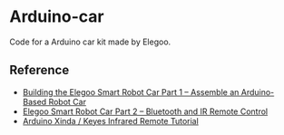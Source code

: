 # Arduino-car
Code for a Arduino car kit made by Elegoo.

## Reference

* [Building the Elegoo Smart Robot Car Part 1 – Assemble an Arduino-Based Robot Car](https://dronebotworkshop.com/building-the-elegoo-smart-robot-car-part-1/)
* [Elegoo Smart Robot Car Part 2 – Bluetooth and IR Remote Control](https://dronebotworkshop.com/elegoo-smart-robot-car-part-2/)
* [Arduino Xinda / Keyes Infrared Remote Tutorial](http://henrysbench.capnfatz.com/henrys-bench/arduino-sensors-and-input/arduino-xinda-keyes-infrared-remote-tutorial/)
